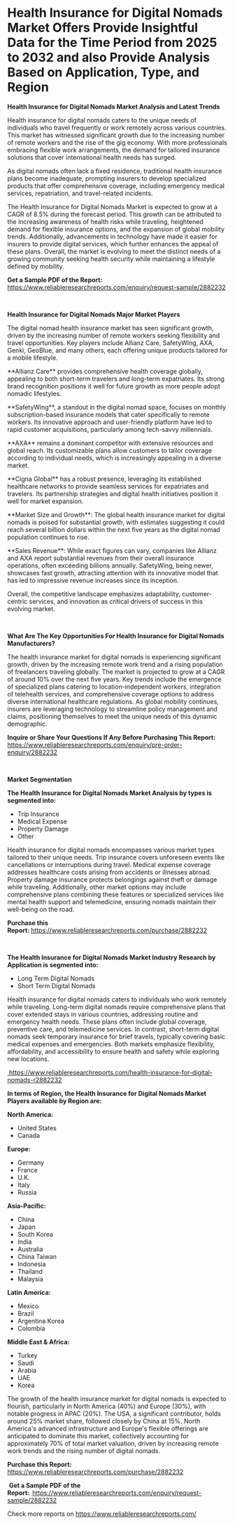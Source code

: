 <p><h1>Health Insurance for Digital Nomads Market Offers Provide Insightful Data for the Time Period from 2025 to 2032 and also Provide Analysis Based on Application, Type, and Region</h1></p><p><strong>Health Insurance for Digital Nomads Market Analysis and Latest Trends</strong></p>
<p><p>Health insurance for digital nomads caters to the unique needs of individuals who travel frequently or work remotely across various countries. This market has witnessed significant growth due to the increasing number of remote workers and the rise of the gig economy. With more professionals embracing flexible work arrangements, the demand for tailored insurance solutions that cover international health needs has surged.</p><p>As digital nomads often lack a fixed residence, traditional health insurance plans become inadequate, prompting insurers to develop specialized products that offer comprehensive coverage, including emergency medical services, repatriation, and travel-related incidents. </p><p>The Health Insurance for Digital Nomads Market is expected to grow at a CAGR of 8.5% during the forecast period. This growth can be attributed to the increasing awareness of health risks while traveling, heightened demand for flexible insurance options, and the expansion of global mobility trends. Additionally, advancements in technology have made it easier for insurers to provide digital services, which further enhances the appeal of these plans. Overall, the market is evolving to meet the distinct needs of a growing community seeking health security while maintaining a lifestyle defined by mobility.</p></p>
<p><strong>Get a Sample PDF of the Report:&nbsp;</strong> <a href="https://www.reliableresearchreports.com/enquiry/request-sample/2882232?utm_campaign=3316&utm_medium=2&utm_source=Github&utm_content=ia&utm_term=13032025&utm_id=health-insurance-for-digital-nomads">https://www.reliableresearchreports.com/enquiry/request-sample/2882232</a></p>
<p>&nbsp;</p>
<p><strong>Health Insurance for Digital Nomads Major Market Players</strong></p>
<p><p>The digital nomad health insurance market has seen significant growth, driven by the increasing number of remote workers seeking flexibility and travel opportunities. Key players include Allianz Care, SafetyWing, AXA, Genki, GeoBlue, and many others, each offering unique products tailored for a mobile lifestyle.</p><p>**Allianz Care** provides comprehensive health coverage globally, appealing to both short-term travelers and long-term expatriates. Its strong brand recognition positions it well for future growth as more people adopt nomadic lifestyles. </p><p>**SafetyWing**, a standout in the digital nomad space, focuses on monthly subscription-based insurance models that cater specifically to remote workers. Its innovative approach and user-friendly platform have led to rapid customer acquisitions, particularly among tech-savvy millennials.</p><p>**AXA** remains a dominant competitor with extensive resources and global reach. Its customizable plans allow customers to tailor coverage according to individual needs, which is increasingly appealing in a diverse market.</p><p>**Cigna Global** has a robust presence, leveraging its established healthcare networks to provide seamless services for expatriates and travelers. Its partnership strategies and digital health initiatives position it well for market expansion.</p><p>**Market Size and Growth**: The global health insurance market for digital nomads is poised for substantial growth, with estimates suggesting it could reach several billion dollars within the next five years as the digital nomad population continues to rise. </p><p>**Sales Revenue**: While exact figures can vary, companies like Allianz and AXA report substantial revenues from their overall insurance operations, often exceeding billions annually. SafetyWing, being newer, showcases fast growth, attracting attention with its innovative model that has led to impressive revenue increases since its inception.</p><p>Overall, the competitive landscape emphasizes adaptability, customer-centric services, and innovation as critical drivers of success in this evolving market.</p></p>
<p>&nbsp;</p>
<p><strong>What Are The Key Opportunities For Health Insurance for Digital Nomads Manufacturers?</strong></p>
<p><p>The health insurance market for digital nomads is experiencing significant growth, driven by the increasing remote work trend and a rising population of freelancers traveling globally. The market is projected to grow at a CAGR of around 10% over the next five years. Key trends include the emergence of specialized plans catering to location-independent workers, integration of telehealth services, and comprehensive coverage options to address diverse international healthcare regulations. As global mobility continues, insurers are leveraging technology to streamline policy management and claims, positioning themselves to meet the unique needs of this dynamic demographic.</p></p>
<p><strong>Inquire or Share Your Questions If Any Before Purchasing This Report:</strong> <a href="https://www.reliableresearchreports.com/enquiry/pre-order-enquiry/2882232?utm_campaign=3316&utm_medium=2&utm_source=Github&utm_content=ia&utm_term=13032025&utm_id=health-insurance-for-digital-nomads">https://www.reliableresearchreports.com/enquiry/pre-order-enquiry/2882232</a></p>
<p>&nbsp;</p>
<p><strong>Market Segmentation</strong></p>
<p><strong>The Health Insurance for Digital Nomads Market Analysis by types is segmented into:</strong></p>
<p><ul><li>Trip Insurance</li><li>Medical Expense</li><li>Property Damage</li><li>Other</li></ul></p>
<p><p>Health insurance for digital nomads encompasses various market types tailored to their unique needs. Trip insurance covers unforeseen events like cancellations or interruptions during travel. Medical expense coverage addresses healthcare costs arising from accidents or illnesses abroad. Property damage insurance protects belongings against theft or damage while traveling. Additionally, other market options may include comprehensive plans combining these features or specialized services like mental health support and telemedicine, ensuring nomads maintain their well-being on the road.</p></p>
<p><strong>Purchase this Report:&nbsp;</strong><a href="https://www.reliableresearchreports.com/purchase/2882232?utm_campaign=3316&utm_medium=2&utm_source=Github&utm_content=ia&utm_term=13032025&utm_id=health-insurance-for-digital-nomads">https://www.reliableresearchreports.com/purchase/2882232</a></p>
<p>&nbsp;</p>
<p><strong>The Health Insurance for Digital Nomads Market Industry Research by Application is segmented into:</strong></p>
<p><ul><li>Long Term Digital Nomads</li><li>Short Term Digital Nomads</li></ul></p>
<p><p>Health insurance for digital nomads caters to individuals who work remotely while traveling. Long-term digital nomads require comprehensive plans that cover extended stays in various countries, addressing routine and emergency health needs. These plans often include global coverage, preventive care, and telemedicine services. In contrast, short-term digital nomads seek temporary insurance for brief travels, typically covering basic medical expenses and emergencies. Both markets emphasize flexibility, affordability, and accessibility to ensure health and safety while exploring new locations.</p></p>
<p><a href="https://www.reliableresearchreports.com/health-insurance-for-digital-nomads-r2882232?utm_campaign=3316&utm_medium=2&utm_source=Github&utm_content=ia&utm_term=13032025&utm_id=health-insurance-for-digital-nomads">&nbsp;https://www.reliableresearchreports.com/health-insurance-for-digital-nomads-r2882232</a></p>
<p><strong>In terms of Region, the Health Insurance for Digital Nomads Market Players available by Region are:</strong></p>
<p>
    <p> <strong> North America: </strong>
        <ul>
            <li>United States</li>
            <li>Canada</li>
        </ul>
        </p> 
    <p> <strong> Europe: </strong>
        <ul>
            <li>Germany</li>
            <li>France</li>
            <li>U.K.</li>
            <li>Italy</li>
            <li>Russia</li>
        </ul>
        </p> 
    <p> <strong> Asia-Pacific: </strong>
        <ul>
            <li>China</li>
            <li>Japan</li>
            <li>South Korea</li>
            <li>India</li>
            <li>Australia</li>
            <li>China Taiwan</li>
            <li>Indonesia</li>
            <li>Thailand</li>
            <li>Malaysia</li>
        </ul>
        </p> 
    <p> <strong> Latin America: </strong>
        <ul>
            <li>Mexico</li>
            <li>Brazil</li>
            <li>Argentina Korea</li>
            <li>Colombia</li>
        </ul>
        </p> 
    <p> <strong> Middle East & Africa: </strong>
        <ul>
            <li>Turkey</li>
            <li>Saudi</li>
            <li>Arabia</li>
            <li>UAE</li>
            <li>Korea</li>
        </ul>
    </p>
    </p>
<p><p>The growth of the health insurance market for digital nomads is expected to flourish, particularly in North America (40%) and Europe (30%), with notable progress in APAC (20%). The USA, a significant contributor, holds around 25% market share, followed closely by China at 15%. North America's advanced infrastructure and Europe's flexible offerings are anticipated to dominate this market, collectively accounting for approximately 70% of total market valuation, driven by increasing remote work trends and the rising number of digital nomads.</p></p>
<p><strong>Purchase this Report: </strong><a href="https://www.reliableresearchreports.com/purchase/2882232?utm_campaign=3316&utm_medium=2&utm_source=Github&utm_content=ia&utm_term=13032025&utm_id=health-insurance-for-digital-nomads">https://www.reliableresearchreports.com/purchase/2882232</a></p>
<p>&nbsp;<strong>Get a Sample PDF of the Report:&nbsp;&nbsp;</strong><a href="https://www.reliableresearchreports.com/enquiry/request-sample/2882232?utm_campaign=3316&utm_medium=2&utm_source=Github&utm_content=ia&utm_term=13032025&utm_id=health-insurance-for-digital-nomads">https://www.reliableresearchreports.com/enquiry/request-sample/2882232</a></p>
<p><strong></strong></p>
<p>Check more reports on <a href="https://www.reliableresearchreports.com/?utm_campaign=3316&utm_medium=2&utm_source=Github&utm_content=ia&utm_term=13032025&utm_id=health-insurance-for-digital-nomads">https://www.reliableresearchreports.com/</a></p>